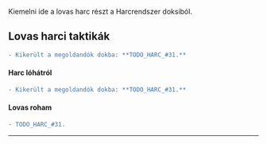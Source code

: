 Kiemelni ide a lovas harc részt a Harcrendszer doksiból.

## Lovas harci taktikák

```diff
- Kikerült a megoldandók dokba: **TODO_HARC_#31.**
```

#### Harc lóhátról
```diff
- Kikerült a megoldandók dokba: **TODO_HARC_#31.**
```

#### Lovas roham
```diff
- TODO_HARC_#31.
```

---
